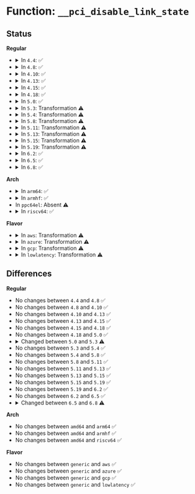 # Function: <code>__pci_disable_link_state</code>

## Status
<b>Regular</b>
<ul>
<li>
<details>
<summary>In <code>4.4</code>: ✅</summary>

```c
void __pci_disable_link_state(struct pci_dev *pdev, int state, bool sem);
```

**Collision:** Unique Static

**Inline:** No

**Transformation:** False

**Instances:**

```
In drivers/pci/pcie/aspm.c (ffffffff814474e0)
Location: drivers/pci/pcie/aspm.c:712
Inline: False
Direct callers:
  - drivers/pci/pcie/aspm.c:pci_disable_link_state_locked
  - drivers/pci/pcie/aspm.c:pci_disable_link_state
```
**Symbols:**

```
ffffffff814474e0-ffffffff81447611: __pci_disable_link_state (STB_LOCAL)
```
</details>
</li>
<li>
<details>
<summary>In <code>4.8</code>: ✅</summary>

```c
void __pci_disable_link_state(struct pci_dev *pdev, int state, bool sem);
```

**Collision:** Unique Static

**Inline:** No

**Transformation:** False

**Instances:**

```
In drivers/pci/pcie/aspm.c (ffffffff81493670)
Location: drivers/pci/pcie/aspm.c:712
Inline: False
Direct callers:
  - drivers/pci/pcie/aspm.c:pci_disable_link_state
  - drivers/pci/pcie/aspm.c:pci_disable_link_state_locked
```
**Symbols:**

```
ffffffff81493670-ffffffff814937a1: __pci_disable_link_state (STB_LOCAL)
```
</details>
</li>
<li>
<details>
<summary>In <code>4.10</code>: ✅</summary>

```c
void __pci_disable_link_state(struct pci_dev *pdev, int state, bool sem);
```

**Collision:** Unique Static

**Inline:** No

**Transformation:** False

**Instances:**

```
In drivers/pci/pcie/aspm.c (ffffffff814b5000)
Location: drivers/pci/pcie/aspm.c:733
Inline: False
Direct callers:
  - drivers/pci/pcie/aspm.c:pci_disable_link_state
  - drivers/pci/pcie/aspm.c:pci_disable_link_state_locked
```
**Symbols:**

```
ffffffff814b5000-ffffffff814b5131: __pci_disable_link_state (STB_LOCAL)
```
</details>
</li>
<li>
<details>
<summary>In <code>4.13</code>: ✅</summary>

```c
void __pci_disable_link_state(struct pci_dev *pdev, int state, bool sem);
```

**Collision:** Unique Static

**Inline:** No

**Transformation:** False

**Instances:**

```
In drivers/pci/pcie/aspm.c (ffffffff814bf890)
Location: drivers/pci/pcie/aspm.c:997
Inline: False
Direct callers:
  - drivers/pci/pcie/aspm.c:pci_disable_link_state
  - drivers/pci/pcie/aspm.c:pci_disable_link_state_locked
```
**Symbols:**

```
ffffffff814bf890-ffffffff814bf9b4: __pci_disable_link_state (STB_LOCAL)
```
</details>
</li>
<li>
<details>
<summary>In <code>4.15</code>: ✅</summary>

```c
void __pci_disable_link_state(struct pci_dev *pdev, int state, bool sem);
```

**Collision:** Unique Static

**Inline:** No

**Transformation:** False

**Instances:**

```
In drivers/pci/pcie/aspm.c (ffffffff814ffc10)
Location: drivers/pci/pcie/aspm.c:1031
Inline: False
Direct callers:
  - drivers/pci/pcie/aspm.c:pci_disable_link_state
  - drivers/pci/pcie/aspm.c:pci_disable_link_state_locked
```
**Symbols:**

```
ffffffff814ffc10-ffffffff814ffd34: __pci_disable_link_state (STB_LOCAL)
```
</details>
</li>
<li>
<details>
<summary>In <code>4.18</code>: ✅</summary>

```c
void __pci_disable_link_state(struct pci_dev *pdev, int state, bool sem);
```

**Collision:** Unique Static

**Inline:** No

**Transformation:** False

**Instances:**

```
In drivers/pci/pcie/aspm.c (ffffffff815317f0)
Location: drivers/pci/pcie/aspm.c:1056
Inline: False
Direct callers:
  - drivers/pci/pcie/aspm.c:pci_disable_link_state
  - drivers/pci/pcie/aspm.c:pci_disable_link_state_locked
```
**Symbols:**

```
ffffffff815317f0-ffffffff8153191c: __pci_disable_link_state (STB_LOCAL)
```
</details>
</li>
<li>
<details>
<summary>In <code>5.0</code>: ✅</summary>

```c
void __pci_disable_link_state(struct pci_dev *pdev, int state, bool sem);
```

**Collision:** Unique Static

**Inline:** No

**Transformation:** False

**Instances:**

```
In drivers/pci/pcie/aspm.c (ffffffff81548c90)
Location: drivers/pci/pcie/aspm.c:1050
Inline: False
Direct callers:
  - drivers/pci/pcie/aspm.c:pci_disable_link_state
  - drivers/pci/pcie/aspm.c:pci_disable_link_state_locked
```
**Symbols:**

```
ffffffff81548c90-ffffffff81548dbc: __pci_disable_link_state (STB_LOCAL)
```
</details>
</li>
<li>
<details>
<summary>In <code>5.3</code>: Transformation ⚠️</summary>

```c
int __pci_disable_link_state(struct pci_dev *pdev, int state, bool sem);
```

**Collision:** Unique Static

**Inline:** No

**Transformation:** True

**Instances:**

```
In drivers/pci/pcie/aspm.c (0)
Location: drivers/pci/pcie/aspm.c:1065
Inline: False
Direct callers:
  - drivers/pci/pcie/aspm.c:pci_disable_link_state
  - drivers/pci/pcie/aspm.c:pci_disable_link_state_locked
```
**Symbols:**

```
ffffffff81578e10-ffffffff81578f47: __pci_disable_link_state (STB_LOCAL)
ffffffff8157a329-ffffffff8157a345: __pci_disable_link_state.cold (STB_LOCAL)
```
</details>
</li>
<li>
<details>
<summary>In <code>5.4</code>: Transformation ⚠️</summary>

```c
int __pci_disable_link_state(struct pci_dev *pdev, int state, bool sem);
```

**Collision:** Unique Static

**Inline:** No

**Transformation:** True

**Instances:**

```
In drivers/pci/pcie/aspm.c (0)
Location: drivers/pci/pcie/aspm.c:1093
Inline: False
Direct callers:
  - drivers/pci/pcie/aspm.c:pci_disable_link_state
  - drivers/pci/pcie/aspm.c:pci_disable_link_state_locked
```
**Symbols:**

```
ffffffff8159a620-ffffffff8159a7b3: __pci_disable_link_state (STB_LOCAL)
ffffffff8159bd49-ffffffff8159bd65: __pci_disable_link_state.cold (STB_LOCAL)
```
</details>
</li>
<li>
<details>
<summary>In <code>5.8</code>: Transformation ⚠️</summary>

```c
int __pci_disable_link_state(struct pci_dev *pdev, int state, bool sem);
```

**Collision:** Unique Static

**Inline:** No

**Transformation:** True

**Instances:**

```
In drivers/pci/pcie/aspm.c (0)
Location: drivers/pci/pcie/aspm.c:1084
Inline: False
Direct callers:
  - drivers/pci/pcie/aspm.c:pci_disable_link_state
  - drivers/pci/pcie/aspm.c:pci_disable_link_state_locked
```
**Symbols:**

```
ffffffff8163a950-ffffffff8163aabc: __pci_disable_link_state (STB_LOCAL)
ffffffff8163b923-ffffffff8163b93f: __pci_disable_link_state.cold (STB_LOCAL)
```
</details>
</li>
<li>
<details>
<summary>In <code>5.11</code>: Transformation ⚠️</summary>

```c
int __pci_disable_link_state(struct pci_dev *pdev, int state, bool sem);
```

**Collision:** Unique Static

**Inline:** No

**Transformation:** True

**Instances:**

```
In drivers/pci/pcie/aspm.c (0)
Location: drivers/pci/pcie/aspm.c:1076
Inline: False
Direct callers:
  - drivers/pci/pcie/aspm.c:pci_disable_link_state
  - drivers/pci/pcie/aspm.c:pci_disable_link_state_locked
```
**Symbols:**

```
ffffffff81661140-ffffffff816612ac: __pci_disable_link_state (STB_LOCAL)
ffffffff81bf8ff8-ffffffff81bf9014: __pci_disable_link_state.cold (STB_LOCAL)
```
</details>
</li>
<li>
<details>
<summary>In <code>5.13</code>: Transformation ⚠️</summary>

```c
int __pci_disable_link_state(struct pci_dev *pdev, int state, bool sem);
```

**Collision:** Unique Static

**Inline:** No

**Transformation:** True

**Instances:**

```
In drivers/pci/pcie/aspm.c (0)
Location: drivers/pci/pcie/aspm.c:1076
Inline: False
Direct callers:
  - drivers/pci/pcie/aspm.c:pci_disable_link_state
  - drivers/pci/pcie/aspm.c:pci_disable_link_state_locked
```
**Symbols:**

```
ffffffff81643970-ffffffff81643adc: __pci_disable_link_state (STB_LOCAL)
ffffffff81beae31-ffffffff81beae4d: __pci_disable_link_state.cold (STB_LOCAL)
```
</details>
</li>
<li>
<details>
<summary>In <code>5.15</code>: Transformation ⚠️</summary>

```c
int __pci_disable_link_state(struct pci_dev *pdev, int state, bool sem);
```

**Collision:** Unique Static

**Inline:** No

**Transformation:** True

**Instances:**

```
In drivers/pci/pcie/aspm.c (0)
Location: drivers/pci/pcie/aspm.c:1076
Inline: False
Direct callers:
  - drivers/pci/pcie/aspm.c:pci_disable_link_state
  - drivers/pci/pcie/aspm.c:pci_disable_link_state_locked
```
**Symbols:**

```
ffffffff816b4700-ffffffff816b486c: __pci_disable_link_state (STB_LOCAL)
ffffffff81ce5d5c-ffffffff81ce5d78: __pci_disable_link_state.cold (STB_LOCAL)
```
</details>
</li>
<li>
<details>
<summary>In <code>5.19</code>: Transformation ⚠️</summary>

```c
int __pci_disable_link_state(struct pci_dev *pdev, int state, bool sem);
```

**Collision:** Unique Static

**Inline:** No

**Transformation:** True

**Instances:**

```
In drivers/pci/pcie/aspm.c (0)
Location: drivers/pci/pcie/aspm.c:1112
Inline: False
Direct callers:
  - drivers/pci/pcie/aspm.c:pci_disable_link_state
  - drivers/pci/pcie/aspm.c:pci_disable_link_state_locked
```
**Symbols:**

```
ffffffff817d7df0-ffffffff817d7ff9: __pci_disable_link_state (STB_LOCAL)
ffffffff81eac796-ffffffff81eac7b2: __pci_disable_link_state.cold (STB_LOCAL)
```
</details>
</li>
<li>
<details>
<summary>In <code>6.2</code>: ✅</summary>

```c
int __pci_disable_link_state(struct pci_dev *pdev, int state, bool sem);
```

**Collision:** Unique Static

**Inline:** No

**Transformation:** False

**Instances:**

```
In drivers/pci/pcie/aspm.c (ffffffff818f9440)
Location: drivers/pci/pcie/aspm.c:1074
Inline: False
Direct callers:
  - drivers/pci/pcie/aspm.c:pci_disable_link_state
  - drivers/pci/pcie/aspm.c:pci_disable_link_state_locked
```
**Symbols:**

```
ffffffff818f9440-ffffffff818f962a: __pci_disable_link_state (STB_LOCAL)
```
</details>
</li>
<li>
<details>
<summary>In <code>6.5</code>: ✅</summary>

```c
int __pci_disable_link_state(struct pci_dev *pdev, int state, bool sem);
```

**Collision:** Unique Static

**Inline:** No

**Transformation:** False

**Instances:**

```
In drivers/pci/pcie/aspm.c (ffffffff8193c7c0)
Location: drivers/pci/pcie/aspm.c:1038
Inline: False
Direct callers:
  - drivers/pci/pcie/aspm.c:pci_disable_link_state
  - drivers/pci/pcie/aspm.c:pci_disable_link_state_locked
```
**Symbols:**

```
ffffffff8193c7c0-ffffffff8193c9a1: __pci_disable_link_state (STB_LOCAL)
```
</details>
</li>
<li>
<details>
<summary>In <code>6.8</code>: ✅</summary>

```c
int __pci_disable_link_state(struct pci_dev *pdev, int state, bool locked);
```

**Collision:** Unique Static

**Inline:** No

**Transformation:** False

**Instances:**

```
In drivers/pci/pcie/aspm.c (ffffffff81984f80)
Location: drivers/pci/pcie/aspm.c:1063
Inline: False
Direct callers:
  - drivers/pci/pcie/aspm.c:pci_disable_link_state
  - drivers/pci/pcie/aspm.c:pci_disable_link_state_locked
```
**Symbols:**

```
ffffffff81984f80-ffffffff81985161: __pci_disable_link_state (STB_LOCAL)
```
</details>
</li>
</ul>
<b>Arch</b>
<ul>
<li>
<details>
<summary>In <code>arm64</code>: ✅</summary>

```c
int __pci_disable_link_state(struct pci_dev *pdev, int state, bool sem);
```

**Collision:** Unique Static

**Inline:** No

**Transformation:** False

**Instances:**

```
In drivers/pci/pcie/aspm.c (ffff800010701ed0)
Location: drivers/pci/pcie/aspm.c:1093
Inline: False
Direct callers:
  - drivers/pci/pcie/aspm.c:pci_disable_link_state
  - drivers/pci/pcie/aspm.c:pci_disable_link_state_locked
```
**Symbols:**

```
ffff800010701ed0-ffff8000107020a4: __pci_disable_link_state (STB_LOCAL)
```
</details>
</li>
<li>
<details>
<summary>In <code>armhf</code>: ✅</summary>

```c
int __pci_disable_link_state(struct pci_dev *pdev, int state, bool sem);
```

**Collision:** Unique Static

**Inline:** No

**Transformation:** False

**Instances:**

```
In drivers/pci/pcie/aspm.c (c0899a80)
Location: drivers/pci/pcie/aspm.c:1093
Inline: False
Direct callers:
  - drivers/pci/pcie/aspm.c:pci_disable_link_state
  - drivers/pci/pcie/aspm.c:pci_disable_link_state_locked
```
**Symbols:**

```
c0899a80-c0899c24: __pci_disable_link_state (STB_LOCAL)
```
</details>
</li>
<li>
In <code>ppc64el</code>: Absent ⚠️
</li>
<li>
<details>
<summary>In <code>riscv64</code>: ✅</summary>

```c
int __pci_disable_link_state(struct pci_dev *pdev, int state, bool sem);
```

**Collision:** Unique Static

**Inline:** No

**Transformation:** False

**Instances:**

```
In drivers/pci/pcie/aspm.c (ffffffe0004d0bda)
Location: drivers/pci/pcie/aspm.c:1093
Inline: False
Direct callers:
  - drivers/pci/pcie/aspm.c:pci_disable_link_state
  - drivers/pci/pcie/aspm.c:pci_disable_link_state_locked
```
**Symbols:**

```
ffffffe0004d0bda-ffffffe0004d0d84: __pci_disable_link_state (STB_LOCAL)
```
</details>
</li>
</ul>
<b>Flavor</b>
<ul>
<li>
<details>
<summary>In <code>aws</code>: Transformation ⚠️</summary>

```c
int __pci_disable_link_state(struct pci_dev *pdev, int state, bool sem);
```

**Collision:** Unique Static

**Inline:** No

**Transformation:** True

**Instances:**

```
In drivers/pci/pcie/aspm.c (0)
Location: drivers/pci/pcie/aspm.c:1093
Inline: False
Direct callers:
  - drivers/pci/pcie/aspm.c:pci_disable_link_state
  - drivers/pci/pcie/aspm.c:pci_disable_link_state_locked
```
**Symbols:**

```
ffffffff8158e4b0-ffffffff8158e643: __pci_disable_link_state (STB_LOCAL)
ffffffff8158fbd9-ffffffff8158fbf5: __pci_disable_link_state.cold (STB_LOCAL)
```
</details>
</li>
<li>
<details>
<summary>In <code>azure</code>: Transformation ⚠️</summary>

```c
int __pci_disable_link_state(struct pci_dev *pdev, int state, bool sem);
```

**Collision:** Unique Static

**Inline:** No

**Transformation:** True

**Instances:**

```
In drivers/pci/pcie/aspm.c (0)
Location: drivers/pci/pcie/aspm.c:1093
Inline: False
Direct callers:
  - drivers/pci/pcie/aspm.c:pci_disable_link_state
  - drivers/pci/pcie/aspm.c:pci_disable_link_state_locked
```
**Symbols:**

```
ffffffff8157cff0-ffffffff8157d183: __pci_disable_link_state (STB_LOCAL)
ffffffff8157e719-ffffffff8157e735: __pci_disable_link_state.cold (STB_LOCAL)
```
</details>
</li>
<li>
<details>
<summary>In <code>gcp</code>: Transformation ⚠️</summary>

```c
int __pci_disable_link_state(struct pci_dev *pdev, int state, bool sem);
```

**Collision:** Unique Static

**Inline:** No

**Transformation:** True

**Instances:**

```
In drivers/pci/pcie/aspm.c (0)
Location: drivers/pci/pcie/aspm.c:1093
Inline: False
Direct callers:
  - drivers/pci/pcie/aspm.c:pci_disable_link_state
  - drivers/pci/pcie/aspm.c:pci_disable_link_state_locked
```
**Symbols:**

```
ffffffff8158e370-ffffffff8158e503: __pci_disable_link_state (STB_LOCAL)
ffffffff8158fa99-ffffffff8158fab5: __pci_disable_link_state.cold (STB_LOCAL)
```
</details>
</li>
<li>
<details>
<summary>In <code>lowlatency</code>: Transformation ⚠️</summary>

```c
int __pci_disable_link_state(struct pci_dev *pdev, int state, bool sem);
```

**Collision:** Unique Static

**Inline:** No

**Transformation:** True

**Instances:**

```
In drivers/pci/pcie/aspm.c (0)
Location: drivers/pci/pcie/aspm.c:1093
Inline: False
Direct callers:
  - drivers/pci/pcie/aspm.c:pci_disable_link_state
  - drivers/pci/pcie/aspm.c:pci_disable_link_state_locked
```
**Symbols:**

```
ffffffff815a8820-ffffffff815a89b3: __pci_disable_link_state (STB_LOCAL)
ffffffff815a9f49-ffffffff815a9f65: __pci_disable_link_state.cold (STB_LOCAL)
```
</details>
</li>
</ul>

## Differences
<b>Regular</b>
<ul>
<li>
No changes between <code>4.4</code> and <code>4.8</code> ✅
</li>
<li>
No changes between <code>4.8</code> and <code>4.10</code> ✅
</li>
<li>
No changes between <code>4.10</code> and <code>4.13</code> ✅
</li>
<li>
No changes between <code>4.13</code> and <code>4.15</code> ✅
</li>
<li>
No changes between <code>4.15</code> and <code>4.18</code> ✅
</li>
<li>
No changes between <code>4.18</code> and <code>5.0</code> ✅
</li>
<li>
<details>
<summary>Changed between <code>5.0</code> and <code>5.3</code> ⚠️</summary>
<ul>
<li>
<b>Return type changed. </b>
<code>void</code> ➡️ <code>int</code>
</li>
</ul>
</details>
</li>
<li>
No changes between <code>5.3</code> and <code>5.4</code> ✅
</li>
<li>
No changes between <code>5.4</code> and <code>5.8</code> ✅
</li>
<li>
No changes between <code>5.8</code> and <code>5.11</code> ✅
</li>
<li>
No changes between <code>5.11</code> and <code>5.13</code> ✅
</li>
<li>
No changes between <code>5.13</code> and <code>5.15</code> ✅
</li>
<li>
No changes between <code>5.15</code> and <code>5.19</code> ✅
</li>
<li>
No changes between <code>5.19</code> and <code>6.2</code> ✅
</li>
<li>
No changes between <code>6.2</code> and <code>6.5</code> ✅
</li>
<li>
<details>
<summary>Changed between <code>6.5</code> and <code>6.8</code> ⚠️</summary>
<ul>
<li>
<b>Param added. </b>
<code>bool locked</code>
</li>
<li>
<b>Param removed. </b>
<code>bool sem</code>
</li>
</ul>
</details>
</li>
</ul>
<b>Arch</b>
<ul>
<li>
No changes between <code>amd64</code> and <code>arm64</code> ✅
</li>
<li>
No changes between <code>amd64</code> and <code>armhf</code> ✅
</li>
<li>
No changes between <code>amd64</code> and <code>riscv64</code> ✅
</li>
</ul>
<b>Flavor</b>
<ul>
<li>
No changes between <code>generic</code> and <code>aws</code> ✅
</li>
<li>
No changes between <code>generic</code> and <code>azure</code> ✅
</li>
<li>
No changes between <code>generic</code> and <code>gcp</code> ✅
</li>
<li>
No changes between <code>generic</code> and <code>lowlatency</code> ✅
</li>
</ul>
